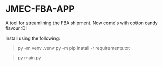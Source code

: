 # JMEC-FBA-APP
A tool for streamlining the FBA shipment. Now come's with cotton candy flavour :D!

Install using the following:
 > py -m venv .venv
 > py -m pip install -r requirements.txt

> py main.py
